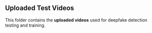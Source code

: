## Uploaded Test Videos

This folder contains the **uploaded videos** used for deepfake detection testing and training.


